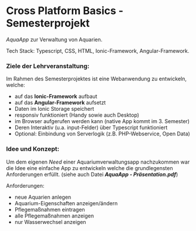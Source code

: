 # Cross Platform Basics - Semesterprojekt
*AquaApp* zur Verwaltung von Aquarien.

Tech Stack:
Typescript, CSS, HTML, Ionic-Framework, Angular-Framework.

### Ziele der Lehrveranstaltung:
Im Rahmen des Semesterprojektes ist eine Webanwendung zu entwickeln, welche:
  - auf das **Ionic-Framework** aufbaut
  - auf das **Angular-Framework** aufsetzt
  - Daten im Ionic Storage speichert
  - responsiv funktioniert (Handy sowie auch Desktop)
  - im Browser aufgerufen werden kann (native App kommt im 3. Semester)
  - Deren Interaktiv (u.a. input-Felder) über Typescript funktioniert
  - Optional: Einbindung von Serverlogik (z.B. PHP-Webservice, Open Data)

### Idee und Konzept:
Um dem eigenen *Need* einer Aquariumverwaltungsapp nachzukommen war die Idee eine einfache App zu entwickeln welche die grundlegensten Anforderungen erfüllt.
(siehe auch Datei ***AquaApp - Präsentation.pdf***)

Anforderungen:
  - neue Aquarien anlegen
  - Aquarium-Eigenschaften anzeigen/ändern
  - Pflegemaßnahmen eintragen
  - alle Pflegemaßnahmen anzeigen
  - nur Wasserwechsel anzeigen 
